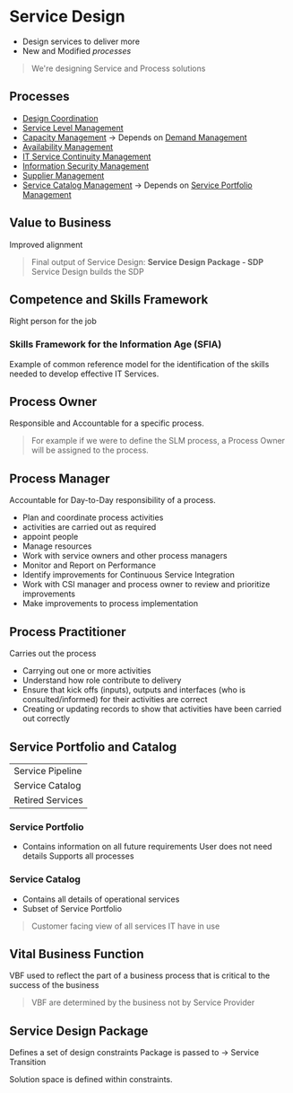 # Service Design

* Design services to deliver more
* New and Modified _processes_ 

> We're designing Service and Process solutions

## Processes

* [Design Coordination](ServiceDesign/DesignCoordination.md)
* [Service Level Management](ServiceDesign/ServiceLevelManagement.md)
* [Capacity Management](ServiceDesign/CapacityManagement.md) -> Depends on [Demand Management](ServiceStrategy.md#demand-management)
* [Availability Management](ServiceDesign/AvailabilityManagement.md)
* [IT Service Continuity Management](ServiceDesign/ITServiceContinuityManagement.md)
* [Information Security Management](ServiceDesign/InformationSecurityManagement.md)
* [Supplier Management](ServiceDesign/SupplierManagement.md)
* [Service Catalog Management](ServiceDesign/ServiceCatalogManagement.md) -> Depends on [Service Portfolio Management](ServiceStrategy/ServicePortfolioManagement.md)

## Value to Business

Improved alignment

> Final output of Service Design: __Service Design Package - SDP__
> Service Design builds the SDP

## Competence and Skills Framework

Right person for the job

### Skills Framework for the Information Age (SFIA)
Example of common reference model for the identification of the skills needed to develop effective IT Services.


## Process Owner

Responsible and Accountable for a specific process.

> For example if we were to define the SLM process, a Process Owner will be assigned to the process.

## Process Manager

Accountable for Day-to-Day responsibility of a process.

* Plan and coordinate process activities
* activities are carried out as required
* appoint people
* Manage resources
* Work with service owners and other process managers
* Monitor and Report on Performance
* Identify improvements for Continuous Service Integration
* Work with CSI manager and process owner to review and prioritize improvements
* Make improvements to process implementation

## Process Practitioner

Carries out the process

* Carrying out one or more activities
* Understand how role contribute to delivery
* Ensure that kick offs (inputs), outputs and interfaces (who is consulted/informed) for their activities are correct
* Creating or updating records to show that activities have been carried out correctly

## Service Portfolio and Catalog

<table>
	<tr>
		<td>Service Pipeline</td>
	</tr>
	<tr>
		<td>Service Catalog</td>
	</tr>
	<tr>
		<td>Retired Services</td>
	</tr>
</table>


### Service Portfolio
* Contains information on all future requirements
User does not need details
Supports all processes

### Service Catalog
* Contains all details of operational services
* Subset of Service Portfolio
> Customer facing view of all services IT have in use



## Vital Business Function

VBF used to reflect the part of a business process that is critical to the success of the business

> VBF are determined by the business not by Service Provider

## Service Design Package

Defines a set of design constraints
Package is passed to &rarr; Service Transition

Solution space is defined within constraints. 

